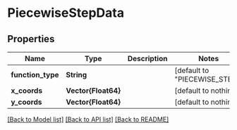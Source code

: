 # PiecewiseStepData


## Properties
Name | Type | Description | Notes
------------ | ------------- | ------------- | -------------
**function_type** | **String** |  | [default to "PIECEWISE_STEP"]
**x_coords** | **Vector{Float64}** |  | [default to nothing]
**y_coords** | **Vector{Float64}** |  | [default to nothing]


[[Back to Model list]](../README.md#models) [[Back to API list]](../README.md#api-endpoints) [[Back to README]](../README.md)


